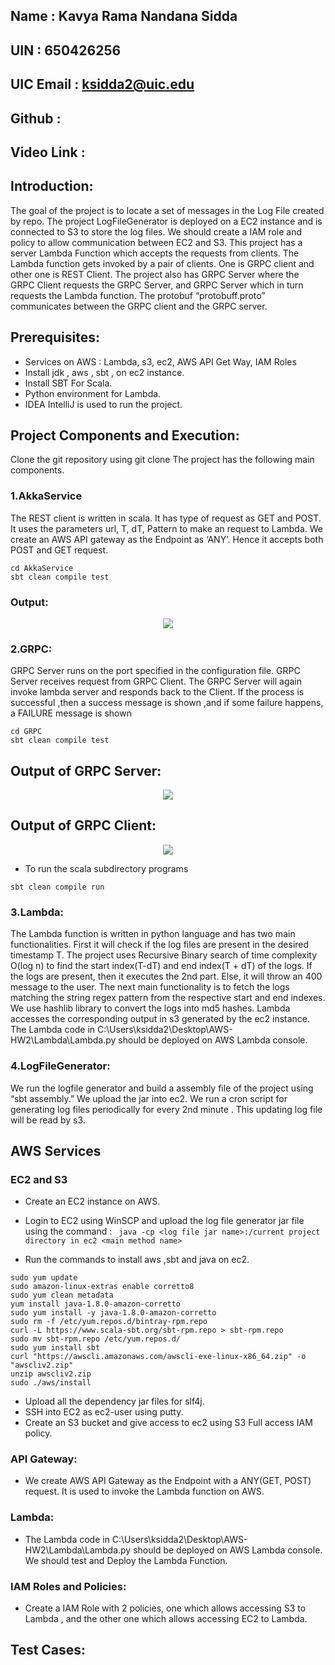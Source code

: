 ## Name : Kavya Rama Nandana Sidda
## UIN : 650426256
## UIC  Email : ksidda2@uic.edu
## Github :
## Video Link : 

## Introduction: 
The goal of the project is to locate a set of messages in the Log File created by repo. The project LogFileGenerator is deployed on a EC2 instance and is connected to S3 to store the log files. We should create a IAM role and policy to allow communication between EC2 and S3. This project has a server Lambda Function which accepts the requests from clients. The Lambda function gets invoked by a pair of clients. One is GRPC client and other one is REST Client.  The project also has GRPC Server where the GRPC Client requests the GRPC Server, and GRPC Server which in turn requests the Lambda function. The protobuf “protobuff.proto” communicates between the  GRPC client and the GRPC server. 

## Prerequisites:
+ Services on AWS : Lambda, s3, ec2, AWS API Get Way, IAM Roles
+ Install jdk , aws , sbt , on ec2 instance.
+ Install SBT For Scala.
+ Python environment for Lambda.
+ IDEA IntelliJ is used to run the project.

## Project Components and Execution:
Clone the git repository using git clone 
The project has the following main components.
### 1.AkkaService

The REST client is written in scala. It has type of request as GET and POST. 
It uses the parameters url, T, dT, Pattern to make an request to Lambda. We create an AWS API gateway as the Endpoint as ‘ANY’. Hence it accepts both POST and GET request.

```
cd AkkaService
sbt clean compile test
```


### Output:
<p align="center">
  <img src="Picture1.jpg" />
</p>

### 2.GRPC: 

GRPC Server runs on the port specified in the configuration file. GRPC Server receives request from GRPC Client. The GRPC Server will again invoke lambda server and responds back to the Client. If the process is successful  ,then a success message is shown  ,and if some failure happens, a FAILURE message is shown

```
cd GRPC
sbt clean compile test
```


## Output of GRPC Server:
<p align="center">
  <img src="Picture2.jpg" />
</p>

## Output of GRPC Client:
<p align="center">
  <img src="Picture3.jpg" />
</p>


+ To run the scala subdirectory programs

```
sbt clean compile run
```


### 3.Lambda: 

The Lambda function is written in python language and has two main functionalities. First it will check if the log files are present in the desired timestamp T. The project uses Recursive Binary search of time complexity O(log n) to find the start index(T-dT) and end index(T + dT) of the logs. If the logs are present, then it executes the 2nd part. Else, it will throw an 400 message to the user. The next main functionality is to fetch the logs matching the string regex pattern from the respective start and end indexes. We use hashlib library to convert the logs into md5 hashes. Lambda accesses the corresponding output in s3 generated by the ec2 instance. 
The Lambda code in C:\Users\ksidda2\Desktop\AWS-HW2\Lambda\Lambda.py should be deployed on AWS Lambda console.



### 4.LogFileGenerator:
 We run the logfile generator and build a assembly file of the project using “sbt assembly.” We upload the jar into ec2. We run a cron script for generating log files periodically for every 2nd minute . This updating log file will be read by s3.


## AWS Services

### EC2 and S3
+ Create an EC2 instance on AWS.
+ Login  to EC2 using WinSCP and upload the log file generator jar file using the command : 
 ` java -cp <log file jar name>:/current project directory in ec2 <main method name>`

+ Run the commands to install aws ,sbt and java on ec2.
```
sudo yum update
sudo amazon-linux-extras enable corretto8
sudo yum clean metadata
yum install java-1.8.0-amazon-corretto
sudo yum install -y java-1.8.0-amazon-corretto
sudo rm -f /etc/yum.repos.d/bintray-rpm.repo
curl -L https://www.scala-sbt.org/sbt-rpm.repo > sbt-rpm.repo
sudo mv sbt-rpm.repo /etc/yum.repos.d/
sudo yum install sbt
curl "https://awscli.amazonaws.com/awscli-exe-linux-x86_64.zip" -o "awscliv2.zip"
unzip awscliv2.zip
sudo ./aws/install

```
+ Upload all the dependency jar files for slf4j.
+ SSH into EC2 as ec2-user using putty.
+ Create an S3 bucket and give access to ec2 using S3 Full access IAM policy.

### API Gateway:
+ We create AWS API Gateway as the Endpoint with a ANY(GET, POST) request. It is used to invoke the Lambda function on AWS.

### Lambda:
+ The Lambda code in C:\Users\ksidda2\Desktop\AWS-HW2\Lambda\Lambda.py should be deployed on AWS Lambda console. We should test and Deploy the Lambda Function.

### IAM Roles and Policies:
+ Create a IAM Role with 2 policies, one which allows accessing S3 to Lambda , and the other one which allows accessing EC2 to Lambda.

## Test Cases:

